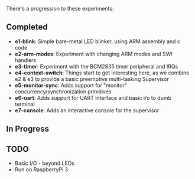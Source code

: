 <!--
Copyright (c) 2020, 2024 Thomas Mikalsen. Subject to the MIT License 
-->
There's a progression to these experiments:


Completed
---------
* **e1-blink**: Simple bare-metal LED blinker, using ARM assembly and c code
* **e2-arm-modes**: Experiment with changing ARM modes and SWI handlers
* **e3-timer**: Experiment with the BCM2835 timer peripheral and IRQs
* **e4-context-switch**: Things start to get interesting here, as we combine e2 & e3 to provide a basic preemptive multi-tasking Supervisor
* **e5-monitor-sync**: Adds support for "monitor" concurrency/synchronization primitives
* **e6-uart**: Adds support for UART interface and basic i/o to dumb terminal
* **e7-console**: Adds an interactive console for the supervisor

In Progress
-----------

TODO
----
* Basic I/O - beyond LEDs
* Run on RaspberryPi 3 
